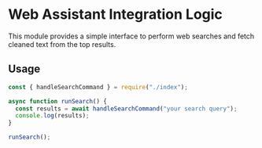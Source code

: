 # Web Assistant Integration Logic

This module provides a simple interface to perform web searches and fetch cleaned text from the top results.

## Usage

```javascript
const { handleSearchCommand } = require("./index");

async function runSearch() {
  const results = await handleSearchCommand("your search query");
  console.log(results);
}

runSearch();
```
